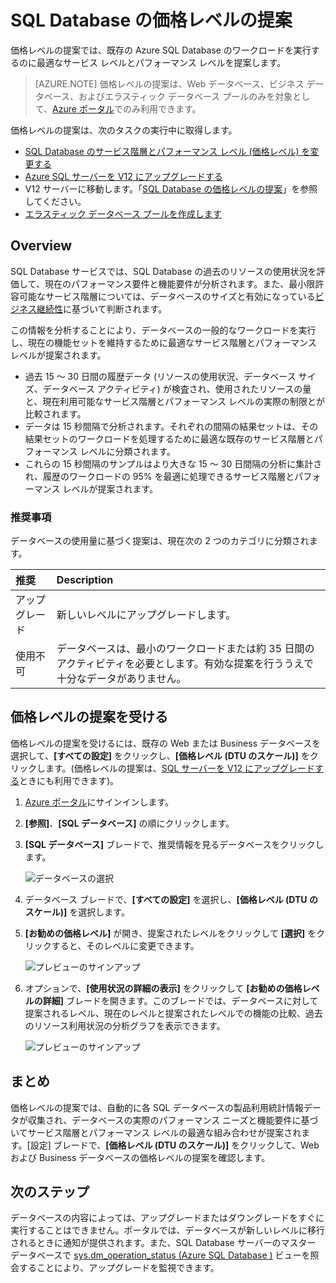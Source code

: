 <properties 
   pageTitle="Azure SQL Database の価格レベルの提案" 
   description="Azure ポータルで価格レベルを変更するとき、価格レベルの提案により、既存の Azure SQL Database のワークロードを実行するのに最適なレベルが提案されます。価格レベルは、SQL Database のサービス レベルとパフォーマンス レベルを説明します。" 
   services="sql-database" 
   documentationCenter="" 
   authors="stevestein" 
   manager="jhubbard" 
   editor="monicar"/>

<tags
   ms.service="sql-database"
   ms.devlang="na"
   ms.topic="article"
   ms.tgt_pltfrm="na"
   ms.workload="data-management" 
   ms.date="08/08/2016"
   ms.author="sstein"/>

# SQL Database の価格レベルの提案

 価格レベルの提案では、既存の Azure SQL Database のワークロードを実行するのに最適なサービス レベルとパフォーマンス レベルを提案します。

> [AZURE.NOTE] 価格レベルの提案は、Web データベース、ビジネス データベース、およびエラスティック データベース プールのみを対象として、[Azure ポータル](https://portal.azure.com/)でのみ利用できます。


価格レベルの提案は、次のタスクの実行中に取得します。

- [SQL Database のサービス階層とパフォーマンス レベル (価格レベル) を変更する](sql-database-scale-up.md)
- [Azure SQL サーバーを V12 にアップグレードする](sql-database-upgrade-server-portal.md)
- V12 サーバーに移動します。「[SQL Database の価格レベルの提案](sql-database-service-tier-advisor.md)」を参照してください。
- [エラスティック データベース プールを作成します](sql-database-elastic-pool.md#elastic-database-pool-pricing-tier-recommendations)





## Overview

SQL Database サービスでは、SQL Database の過去のリソースの使用状況を評価して、現在のパフォーマンス要件と機能要件が分析されます。また、最小限許容可能なサービス階層については、データベースのサイズと有効になっている[ビジネス継続性](sql-database-business-continuity.md)に基づいて判断されます。

この情報を分析することにより、データベースの一般的なワークロードを実行し、現在の機能セットを維持するために最適なサービス階層とパフォーマンス レベルが提案されます。

- 過去 15 ～ 30 日間の履歴データ (リソースの使用状況、データベース サイズ、データベース アクティビティ) が検査され、使用されたリソースの量と、現在利用可能なサービス階層とパフォーマンス レベルの実際の制限とが比較されます。
- データは 15 秒間隔で分析されます。それぞれの間隔の結果セットは、その結果セットのワークロードを処理するために最適な既存のサービス階層とパフォーマンス レベルに分類されます。
- これらの 15 秒間隔のサンプルはより大きな 15 ～ 30 日間隔の分析に集計され、履歴のワークロードの 95% を最適に処理できるサービス階層とパフォーマンス レベルが提案されます。

### 推奨事項

データベースの使用量に基づく提案は、現在次の 2 つのカテゴリに分類されます。


| 推奨 | Description |
| :--- | :--- |
| アップグレード | 新しいレベルにアップグレードします。 |
| 使用不可 | データベースは、最小のワークロードまたは約 35 日間のアクティビティを必要とします。有効な提案を行ううえで十分なデータがありません。 |

## 価格レベルの提案を受ける

価格レベルの提案を受けるには、既存の Web または Business データベースを選択して、**[すべての設定]** をクリックし、**[価格レベル (DTU のスケール)]** をクリックします。(価格レベルの提案は、[SQL サーバーを V12 にアップグレードする](sql-database-upgrade-server-portal.md)ときにも利用できます)。

1. [Azure ポータル](https://portal.azure.com/)にサインインします。
2. **[参照]**、**[SQL データベース]** の順にクリックします。
4. **[SQL データベース]** ブレードで、推奨情報を見るデータベースをクリックします。

    ![データベースの選択][1]

5. データベース ブレードで、**[すべての設定]** を選択し、**[価格レベル (DTU のスケール)]** を選択します。


7. **[お勧めの価格レベル]** が開き、提案されたレベルをクリックして **[選択]** をクリックすると、そのレベルに変更できます。

    ![プレビューのサインアップ][4]

8. オプションで、**[使用状況の詳細の表示]** をクリックして **[お勧めの価格レベルの詳細]** ブレードを開きます。このブレードでは、データベースに対して提案されるレベル、現在のレベルと提案されたレベルでの機能の比較、過去のリソース利用状況の分析グラフを表示できます。

    ![プレビューのサインアップ][5]



## まとめ

価格レベルの提案では、自動的に各 SQL データベースの製品利用統計情報データが収集され、データベースの実際のパフォーマンス ニーズと機能要件に基づいてサービス階層とパフォーマンス レベルの最適な組み合わせが提案されます。[設定] ブレードで、**[価格レベル (DTU のスケール)]** をクリックして、Web および Business データベースの価格レベルの提案を確認します。



## 次のステップ

データベースの内容によっては、アップグレードまたはダウングレードをすぐに実行することはできません。ポータルでは、データベースが新しいレベルに移行されるときに通知が提供されます。また、SQL Database サーバーのマスター データベースで [sys.dm\_operation\_status (Azure SQL Database )](https://msdn.microsoft.com/library/dn270022.aspx) ビューを照会することにより、アップグレードを監視できます。


<!--Image references-->
[1]: ./media/sql-database-service-tier-advisor/select-database.png
[4]: ./media/sql-database-service-tier-advisor/choose-pricing-tier.png
[5]: ./media/sql-database-service-tier-advisor/usage-details.png


 

<!---HONumber=AcomDC_0810_2016-->